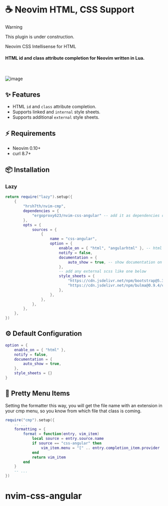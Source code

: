 # ☕ Neovim HTML, CSS Support

> [!WARNING]
> This plugin is under construction.

Neovim CSS Intellisense for HTML

#### HTML id and class attribute completion for Neovim written in Lua.

<br />

![image](https://github.com/user-attachments/assets/c2e49c08-ca03-42f4-a973-6330ae211da3)

## ✨ Features

- HTML `id` and `class` attribute completion.
- Supports linked and `internal` style sheets.
- Supports additional `external` style sheets.

## ⚡️ Requirements

- Neovim 0.10+
- curl 8.7+

## 📦 Installation

### Lazy

```lua
return require("lazy").setup({
    {
        "hrsh7th/nvim-cmp",
        dependencies = {
            "ergoproxy623/nvim-css-angular" -- add it as dependencies of `nvim-cmp` or standalone plugin
        },
        opts = {
            sources = {
                {
                    name = "css-angular",
                    option = {
                        enable_on = { "html", "angularhtml" }, -- html is enabled by default
                        notify = false,
                        documentation = {
                            auto_show = true, -- show documentation on select
                        },
                        -- add any external scss like one below
                        style_sheets = {
                            "https://cdn.jsdelivr.net/npm/bootstrap@5.3.0/dist/css/bootstrap.min.css",
                            "https://cdn.jsdelivr.net/npm/bulma@0.9.4/css/bulma.min.css",
                        },
                    },
                },
            },
        },
    },
})
```

## ⚙ Default Configuration

```lua
option = {
    enable_on = { "html" },
    notify = false,
    documentation = {
        auto_show = true,
    },
    style_sheets = {}
}
```

## 🤩 Pretty Menu Items

Setting the formatter this way, you will get the file name with an extension in your cmp menu, so you know from which file that class is coming.

```lua
require("cmp").setup({
    -- ...
    formatting = {
        format = function(entry, vim_item)
            local source = entry.source.name
            if source == "css-angular" then
                vim_item.menu = "[" .. entry.completion_item.provider .. "]" or "[css-angular]"
            end
            return vim_item
        end
    }
    -- ...
})
```
# nvim-css-angular

